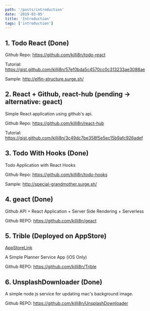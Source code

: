 ```yaml
---
path: '/posts/introduction'
date: '2019-03-05'
title: 'Introduction'
tags: ['introduction']
---
```


## 1. Todo React (Done)

Github Repo: https://github.com/killi8n/todo-react

Tutorial: https://gist.github.com/killi8n/57ef0bda5c4570cc0c313233ae3088ae

Sample: http://elfin-structure.surge.sh/

## 2. React + Github, react-hub (pending -> alternative: geact)

Simple React application using github's api.

Github Repo: https://github.com/killi8n/react-hub

Tutorial: https://gist.github.com/killi8n/3c49dc7be358f5e5ec15b9afc926adef

## 3. Todo With Hooks (Done)

Todo Application with React Hooks

Github Repo: https://github.com/killi8n/todo-hooks

Sample: http://special-grandmother.surge.sh/

## 4. geact (Done)

Github API + React Application + Server Side Rendering + Serverless

Github REPO: https://github.com/killi8n/geact

## 5. Trible (Deployed on AppStore)

[AppStoreLink](https://itunes.apple.com/us/app/%ED%8A%B8%EB%A6%AC%EB%B8%94/id1457644130?l=ko#?platform=iphone)

A Simple Planner Service App (iOS Only)

Github REPO: https://github.com/killi8n/Trible

## 6. UnsplashDownloader (Done)

A simple node js service for updating mac's background image.

Github REPO: https://github.com/killi8n/UnsplashDownloader
